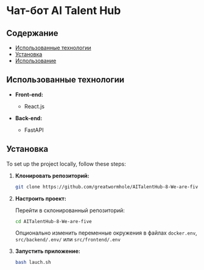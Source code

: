 # Чат-бот AI Talent Hub

## Содержание

- [Использованные технологии](#technologies-used)
- [Установка](#installation)
- [Использование](#usage)

## Использованные технологии

- **Front-end:**
  - React.js

- **Back-end:**
  - FastAPI

## Установка

To set up the project locally, follow these steps:

1. **Клонировать репозиторий:**

   ```bash
   git clone https://github.com/greatwormhole/AITalentHub-8-We-are-five.git
   ```

2. **Настроить проект:**

    Перейти в склонированный репозиторий:
    ```bash
    cd AITalentHub-8-We-are-five
    ```

    Опционально изменить переменные окружения в файлах ```docker.env```, ```src/backend/.env/``` или ```src/frontend/.env```

3. **Запустить приложение:**
    ```bash
    bash lauch.sh
    ```